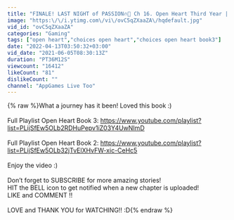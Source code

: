 ```yaml
---
title: "FINALE! LAST NIGHT of PASSION🔥💎 Ch 16. Open Heart Third Year || Choices"
image: "https:\/\/i.ytimg.com\/vi\/ovC5qZXaaZA\/hqdefault.jpg"
vid_id: "ovC5qZXaaZA"
categories: "Gaming"
tags: ["open heart","choices open heart","choices open heart book3"]
date: "2022-04-13T03:50:32+03:00"
vid_date: "2021-06-05T08:30:13Z"
duration: "PT36M12S"
viewcount: "16412"
likeCount: "81"
dislikeCount: ""
channel: "AppGames Live Too"
---
```

{% raw %}What a journey has it been! Loved this book :)<br /><br />Full Playlist Open Heart Book 3: <a rel="nofollow" target="blank" href="https://www.youtube.com/playlist?list=PLijSfEw5OLb2RDHuPepv1iZ03Y4UwNImD">https://www.youtube.com/playlist?list=PLijSfEw5OLb2RDHuPepv1iZ03Y4UwNImD</a><br /><br />Full Playlist Open Heart Book 2: <a rel="nofollow" target="blank" href="https://www.youtube.com/playlist?list=PLijSfEw5OLb32jTvElXHvFW-xic-CeHc5">https://www.youtube.com/playlist?list=PLijSfEw5OLb32jTvElXHvFW-xic-CeHc5</a><br /><br />Enjoy the video :) <br /><br />Don’t forget to SUBSCRIBE for more amazing stories!<br />HIT the BELL icon to get notified when a new chapter is uploaded!<br />LIKE and COMMENT !! <br /><br />LOVE and THANK YOU for WATCHING!! :D{% endraw %}
